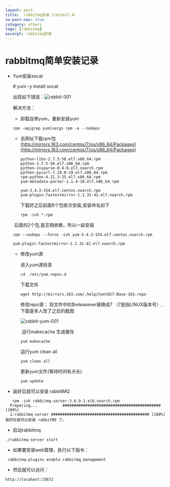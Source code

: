 ```yaml
---
layout: post
title:  rabbitmq安装（centos7.4）
no-post-nav: true
category: others
tags: [rabbitmq]
excerpt: rabbitmq安装
---
```


# rabbitmq简单安装记录

- Yum安装socat  

  \# yum -y install socat 

   出现如下错误：![rabbit-001](https://angrycow1111.github.io/assets/images/2018/it/rabbit-001.png)

  解决方法：

  - 卸载自带yum，重新安装yum

  ```linux
  rpm -aq|grep yum|xargs rpm -e --nodeps
  ```

  - 去网址下载rpm包  [http://mirrors.163.com/centos/7/os/x86_64/Packages](http://mirrors.163.com/centos/7/os/x86_64/Packages)

    ```linux
    python-libs-2.7.5-58.el7.x86_64.rpm
    python-2.7.5-58.el7.x86_64.rpm
    python-iniparse-0.4-9.el7.noarch.rpm
    python-pycurl-7.19.0-19.el7.x86_64.rpm
    rpm-python-4.11.3-25.el7.x86_64.rpm
    yum-metadata-parser-1.1.4-10.el7.x86_64.rpm
    
    yum-3.4.3-154.el7.centos.noarch.rpm 
    yum-plugin-fastestmirror-1.1.31-42.el7.noarch.rpm
    ```

    下载好之后前面6个包依次安装,安装命名如下

    ```linux
    rpm -ivh *.rpm
    ```

  ​	后面的2个包,是互相依赖，所以一起安装



  ```linu
  rpm --nodeps --force -ivh yum-3.4.3-154.el7.centos.noarch.rpm
  
  yum-plugin-fastestmirror-1.1.31-42.el7.noarch.rpm
  ```




  - 修改yum源

    进入yum源目录

    ```linux
    cd  /etc/yum.repos.d
    ```

    下载文件

    ```
    wget http://mirrors.163.com/.help/CentOS7-Base-163.repo
    ```

    修改repo源：   将文件中的$releasever替换成7 （7是指LINUX版本号）, 下面是本人改了之后的截图

    ![rabbit-yum-001](https://angrycow1111.github.io/assets/images/2018/it/rabbit-yum-001.png)

    ​	运行makecache 生成缓存

    ```linux
    yum makecache 
    ```

    运行yum clean all

    ```linux
    yum clean all
    ```

    更新yum文件(等待时间有点长)

    ```linux
    yum update
    ```

- 装好后就可以安装 rabbitMQ
```linux
   rpm -ivh rabbitmq-server-3.6.9-1.el6.noarch.rpm
  Preparing...           ########################################### [100%]
  1:rabbitmq-server ########################################### [100%]装好后就可以安装 rabbitMQ 了。
```

- 启动rabbitmq

```linu&#39;x
./rabbitmq-server start
```



- 如果要安装web管理，执行以下指令：


```linu
 rabbitmq-plugins enable rabbitmq_management
```



- 然后就可以访问：


```linux
http://locahost:15672
```

